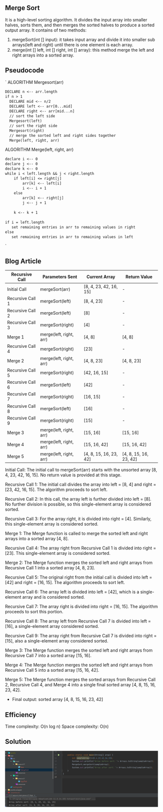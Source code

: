 ## Merge Sort
It is a high-level sorting algorithm. It divides the input array into smaller halves, sorts them, and then merges the sorted halves to produce a sorted output array.
It contains of two methods:
1. mergeSort(int [] input): it takes input array and divide it into smaller sub arrays(left and right) until there is one element is each array.
2. merge(int [] left, int [] right, int [] array): this method merge the left and right arrays into a sorted array.

## Pseudocode
`
ALGORITHM Mergesort(arr)

    DECLARE n <-- arr.length
    if n > 1
      DECLARE mid <-- n/2
      DECLARE left <-- arr[0...mid]
      DECLARE right <-- arr[mid...n]
      // sort the left side
      Mergesort(left)
      // sort the right side
      Mergesort(right)
      // merge the sorted left and right sides together
      Merge(left, right, arr)

ALGORITHM Merge(left, right, arr)

    declare i <-- 0
    declare j <-- 0
    declare k <-- 0
    while i < left.length && j < right.length
        if left[i] <= right[j]
            arr[k] <-- left[i]
            i <-- i + 1
        else
            arr[k] <-- right[j]
            j <-- j + 1

        k <-- k + 1

    if i = left.length
       set remaining entries in arr to remaining values in right
    else
       set remaining entries in arr to remaining values in left
`

## Blog Article

| Recursive Call | Parameters Sent             | Current Array           | Return Value |
|----------------|-----------------------------|-------------------------|--------------|
| Initial Call   | mergeSort(arr)              | [8, 4, 23, 42, 16, 15] | -            |
| Recursive Call 1 | mergeSort(left)             | [8, 4, 23]           | -            |
| Recursive Call 2 | mergeSort(left)             | [8]                  | -            |
| Recursive Call 3 | mergeSort(right)            | [4]                  | -            |
| Merge 1 | merge(left, right, arr)      | [4, 8]               | [4, 8]       |
| Recursive Call 4 | mergeSort(right)            | [23]                 | -            |
| Merge 2 | merge(left, right, arr)      | [4, 8, 23]           | [4, 8, 23]   |
| Recursive Call 5 | mergeSort(right)            | [42, 16, 15]         | -            |
| Recursive Call 6 | mergeSort(left)             | [42]                 | -            |
| Recursive Call 7 | mergeSort(right)            | [16, 15]             | -            |
| Recursive Call 8 | mergeSort(left)             | [16]                 | -            |
| Recursive Call 9 | mergeSort(right)            | [15]                 | -            |
| Merge 3 | merge(left, right, arr)      | [15, 16]             | [15, 16]     |
| Merge 4 | merge(left, right, arr)      | [15, 16, 42]         | [15, 16, 42] |
| Merge 5 | merge(left, right, arr)      | [4, 8, 15, 16, 23, 42] | [4, 8, 15, 16, 23, 42] |

Initial Call: The initial call to mergeSort(arr) starts with the unsorted array [8, 4, 23, 42, 16, 15]. No return value is provided at this stage.

Recursive Call 1: The initial call divides the array into left = [8, 4] and right = [23, 42, 16, 15]. The algorithm proceeds to sort left.

Recursive Call 2: In this call, the array left is further divided into left = [8]. No further division is possible, so this single-element array is considered sorted.

Recursive Call 3: For the array right, it is divided into right = [4]. Similarly, this single-element array is considered sorted.

Merge 1: The Merge function is called to merge the sorted left and right arrays into a sorted array [4, 8].

Recursive Call 4: The array right from Recursive Call 1 is divided into right = [23]. This single-element array is considered sorted.

Merge 2: The Merge function merges the sorted left and right arrays from Recursive Call 1 into a sorted array [4, 8, 23].

Recursive Call 5: The original right from the initial call is divided into left = [42] and right = [16, 15]. The algorithm proceeds to sort left.

Recursive Call 6: The array left is divided into left = [42], which is a single-element array and is considered sorted.

Recursive Call 7: The array right is divided into right = [16, 15]. The algorithm proceeds to sort this portion.

Recursive Call 8: The array left from Recursive Call 7 is divided into left = [16], a single-element array considered sorted.

Recursive Call 9: The array right from Recursive Call 7 is divided into right = [15], also a single-element array considered sorted.

Merge 3: The Merge function merges the sorted left and right arrays from Recursive Call 7 into a sorted array [15, 16].

Merge 4: The Merge function merges the sorted left and right arrays from Recursive Call 5 into a sorted array [15, 16, 42].

Merge 5: The Merge function merges the sorted arrays from Recursive Call 2, Recursive Call 4, and Merge 4 into a single final sorted array [4, 8, 15, 16, 23, 42].

- Final output: sorted array [4, 8, 15, 16, 23, 42]

## Efficiency
Time complexity: O(n log n)
Space complexity: O(n)

## Solution
![solution](../assets/CC27-solution.png)